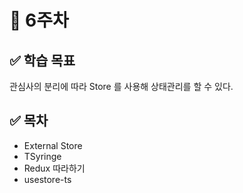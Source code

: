 # 🎯 6주차

## ✅ 학습 목표
관심사의 분리에 따라 Store 를 사용해 상태관리를 할 수 있다.

## ✅ 목차

- External Store
- TSyringe
- Redux 따라하기
- usestore-ts